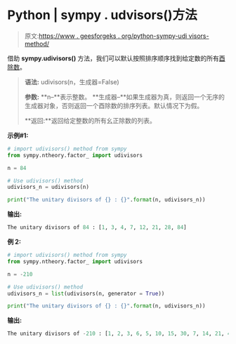 # Python | sympy . udvisors()方法

> 原文:[https://www . geesforgeks . org/python-sympy-udi visors-method/](https://www.geeksforgeeks.org/python-sympy-udivisors-method/)

借助 **sympy.udivisors()** 方法，我们可以默认按照排序顺序找到给定数的所有[酉除数](https://en.wikipedia.org/wiki/Unitary_divisor)。

> **语法:** udivisors(n，生成器=False)
> 
> **参数:**
> **n–**表示整数。
> **生成器–**如果生成器为真，则返回一个无序的生成器对象，否则返回一个酉除数的排序列表。默认情况下为假。
> 
> **返回:**返回给定整数的所有幺正除数的列表。

**示例#1:**

```py
# import udivisors() method from sympy
from sympy.ntheory.factor_ import udivisors

n = 84

# Use udivisors() method 
udivisors_n = udivisors(n) 

print("The unitary divisors of {} : {}".format(n, udivisors_n))
```

**输出:**

```py
The unitary divisors of 84 : [1, 3, 4, 7, 12, 21, 28, 84]

```

**例 2:**

```py
# import udivisors() method from sympy
from sympy.ntheory.factor_ import udivisors

n = -210

# Use udivisors() method 
udivisors_n = list(udivisors(n, generator = True)) 

print("The unitary divisors of {} : {}".format(n, udivisors_n))
```

**输出:**

```py
The unitary divisors of -210 : [1, 2, 3, 6, 5, 10, 15, 30, 7, 14, 21, 42, 35, 70, 105, 210]

```